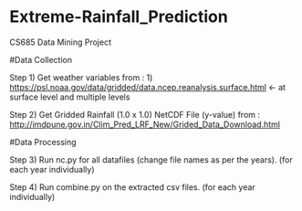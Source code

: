 # Extreme-Rainfall_Prediction
CS685 Data Mining Project

#Data Collection

Step 1) Get weather variables from : 1) https://psl.noaa.gov/data/gridded/data.ncep.reanalysis.surface.html   <- at surface level and multiple levels

Step 2) Get Gridded Rainfall (1.0 x 1.0) NetCDF File (y-value) from : http://imdpune.gov.in/Clim_Pred_LRF_New/Grided_Data_Download.html

#Data Processing

Step 3) Run nc.py for all datafiles (change file names as per the years). (for each year individually)

Step 4) Run combine.py on the extracted csv files. (for each year individually)
